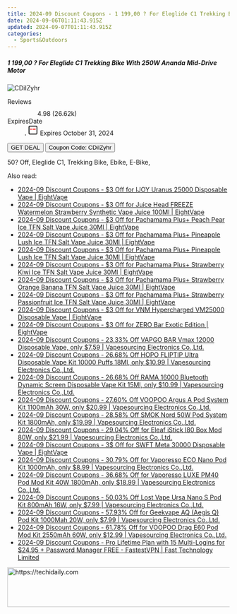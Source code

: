 ```yaml
---
title: 2024-09 Discount Coupons - 1 199,00 ? For Eleglide C1 Trekking Bike With 250W Ananda Mid-Drive Motor | GEEKMAXI.COM
date: 2024-09-06T01:11:43.915Z
updated: 2024-09-07T01:11:43.915Z
categories:
  - Sports&Outdoors
---
```



<div class="max-w-4xl mx-auto grid grid-cols-1 lg:max-w-5xl lg:gap-x-20 lg:grid-cols-2">
  <div class="relative p-3 col-start-1 row-start-1 flex flex-col-reverse rounded-lg bg-gradient-to-t from-black/75 via-black/0 sm:bg-none sm:row-start-2 sm:p-0 lg:row-start-1">
    <h5 class="mt-1 text-lg font-semibold text-white sm:text-slate-900 md:text-2xl dark:sm:text-white">1 199,00 ? For Eleglide C1 Trekking Bike With 250W Ananda Mid-Drive Motor</h5>
  </div>
  
  <div class="col-start-1 col-end-3 row-start-1 grid gap-4 sm:mb-6 sm:grid-cols-4 lg:col-start-2 lg:row-span-6 lg:row-end-6 lg:mb-0 lg:gap-6">
      <img src="&quot;&quot;" onClick="javascript:window.open(decodeURIComponent('%22https%3A%2F%2Fwww.shareasale.com%2Fu.cfm%3Fd%3D1107168%26m%3D77450%26u%3D4338022%22'), '_blank');void(0);" alt="CDiIZyhr" class="h-60 w-full rounded-lg object-cover sm:col-span-2 sm:h-52 lg:col-span-full" loading="lazy" />
    
  </div>
  <dl class="row-start-2 mt-4 flex items-center text-xs font-medium sm:row-start-3 sm:mt-1 md:mt-2.5 lg:row-start-2">
    <dt class="sr-only">Reviews</dt>
    <dd class="flex items-center text-indigo-600 dark:text-indigo-400">
      <svg width="24" height="24" fill="none" aria-hidden="true" class="mr-1 stroke-current dark:stroke-indigo-500">
        <path d="m12 5 2 5h5l-4 4 2.103 5L12 16l-5.103 3L9 14l-4-4h5l2-5Z" stroke-width="2" stroke-linecap="round" stroke-linejoin="round" />
      </svg>
      <span>4.98 <span class="font-normal text-slate-400">(26.62k)</span></span>
    </dd>
    <dt class="sr-only">ExpiresDate</dt>
    <dd class="flex items-center">
      <svg width="2" height="2" aria-hidden="true" fill="currentColor" class="mx-3 text-slate-300">
        <circle cx="1" cy="1" r="1" />
      </svg>
      <svg width="24" height="24" viewBox="0 0 24 24" fill="none" stroke="currentColor" stroke-width="2">
        <rect x="3" y="3" width="18" height="18" rx="2" fill="#fff" />
        <path d="M6 10L18 10" stroke="red" stroke-width="2" fill="none" />
        <path d="M10 6L10 18" stroke="#fff" stroke-width="2" fill="none" />
      </svg>
      Expires October 31, 2024    </dd>
  </dl>
  <div class="col-start-1 row-start-3 mt-4 self-center sm:col-start-2 sm:row-span-2 sm:row-start-2 sm:mt-0 lg:col-start-1 lg:row-start-3 lg:row-end-4 lg:mt-6">
    <button type="button" onClick="javascript:window.open(decodeURIComponent('%22https%3A%2F%2Fwww.shareasale.com%2Fu.cfm%3Fd%3D1107168%26m%3D77450%26u%3D4338022%22'), '_blank');void(0);" class="rounded-lg bg-red-600 px-3 py-2 text-sm font-medium leading-6 text-white">GET DEAL</button>
    <button type="button" onClick="javascript:window.open(decodeURIComponent('%22https%3A%2F%2Fwww.shareasale.com%2Fu.cfm%3Fd%3D1107168%26m%3D77450%26u%3D4338022%22'), '_blank');void(0);" class="border-dashed border-2 border-indigo-600 bg-green-100 text-sm leading-6 font-medium py-2 px-3 rounded-lg">Coupon Code: CDiIZyhr</button>
  </div>
  <p class="col-start-1 mt-4 text-sm leading-6 sm:col-span-2 lg:col-span-1 lg:row-start-4 lg:mt-6 dark:text-slate-400">
    50? Off, 
Eleglide C1, Trekking Bike, Ebike, E-Bike,  </p>
</div>
<span class="atpl-alsoreadstyle">Also read:</span>
<div><ul>
<li><a href="https://coupons.techidaily.com/coupon-1123215-share-59344-sale/"><u>2024-09 Discount Coupons - $3 Off for IJOY Uranus 25000 Disposable Vape | EightVape</u></a></li>
<li><a href="https://coupons.techidaily.com/coupon-1122239-share-59344-sale/"><u>2024-09 Discount Coupons - $3 Off for Juice Head FREEZE Watermelon Strawberry Synthetic Vape Juice 100Ml | EightVape</u></a></li>
<li><a href="https://coupons.techidaily.com/coupon-1122237-share-59344-sale/"><u>2024-09 Discount Coupons - $3 Off for Pachamama Plus+ Peach Pear Ice TFN Salt Vape Juice 30Ml | EightVape</u></a></li>
<li><a href="https://coupons.techidaily.com/coupon-1123217-share-59344-sale/"><u>2024-09 Discount Coupons - $3 Off for Pachamama Plus+ Pineapple Lush Ice TFN Salt Vape Juice 30Ml | EightVape</u></a></li>
<li><a href="https://coupons.techidaily.com/coupon-1122230-share-59344-sale/"><u>2024-09 Discount Coupons - $3 Off for Pachamama Plus+ Pineapple Lush Ice TFN Salt Vape Juice 30Ml | EightVape</u></a></li>
<li><a href="https://coupons.techidaily.com/coupon-1122236-share-59344-sale/"><u>2024-09 Discount Coupons - $3 Off for Pachamama Plus+ Strawberry Kiwi Ice TFN Salt Vape Juice 30Ml | EightVape</u></a></li>
<li><a href="https://coupons.techidaily.com/coupon-1122238-share-59344-sale/"><u>2024-09 Discount Coupons - $3 Off for Pachamama Plus+ Strawberry Orange Banana TFN Salt Vape Juice 30Ml | EightVape</u></a></li>
<li><a href="https://coupons.techidaily.com/coupon-1122231-share-59344-sale/"><u>2024-09 Discount Coupons - $3 Off for Pachamama Plus+ Strawberry Passionfruit Ice TFN Salt Vape Juice 30Ml | EightVape</u></a></li>
<li><a href="https://coupons.techidaily.com/coupon-1123212-share-59344-sale/"><u>2024-09 Discount Coupons - $3 Off for VNM Hypercharged VM25000 Disposable Vape | EightVape</u></a></li>
<li><a href="https://coupons.techidaily.com/coupon-1123213-share-59344-sale/"><u>2024-09 Discount Coupons - $3 Off for ZERO Bar Exotic Edition | EightVape</u></a></li>
<li><a href="https://coupons.techidaily.com/coupon-1104595-share-90958-sale/"><u>2024-09 Discount Coupons - 23.33% Off VAPGO BAR Vmax 12000 Disposable Vape, only $7.59 | Vapesourcing Electronics Co.,Ltd.</u></a></li>
<li><a href="https://coupons.techidaily.com/coupon-1035528-share-90958-sale/"><u>2024-09 Discount Coupons - 26.68% Off HOPO FLIPTIP Ultra Disposable Vape Kit 10000 Puffs 18Ml, only $10.99 | Vapesourcing Electronics Co.,Ltd.</u></a></li>
<li><a href="https://coupons.techidaily.com/coupon-1104216-share-90958-sale/"><u>2024-09 Discount Coupons - 26.68% Off RAMA 16000 Bluetooth Dynamic Screen Disposable Vape Kit 15Ml, only $10.99 | Vapesourcing Electronics Co.,Ltd.</u></a></li>
<li><a href="https://coupons.techidaily.com/coupon-1122208-share-90958-sale/"><u>2024-09 Discount Coupons - 27.60% Off VOOPOO Argus A Pod System Kit 1100mAh 30W, only $20.99 | Vapesourcing Electronics Co.,Ltd.</u></a></li>
<li><a href="https://coupons.techidaily.com/coupon-1123004-share-90958-sale/"><u>2024-09 Discount Coupons - 28.58% Off SMOK Nord 50W Pod System Kit 1800mAh, only $19.99 | Vapesourcing Electronics Co.,Ltd.</u></a></li>
<li><a href="https://coupons.techidaily.com/coupon-1006844-share-90958-sale/"><u>2024-09 Discount Coupons - 29.04% Off for Eleaf iStick I80 Box Mod 80W, only $21.99 | Vapesourcing Electronics Co.,Ltd.</u></a></li>
<li><a href="https://coupons.techidaily.com/coupon-1122229-share-59344-sale/"><u>2024-09 Discount Coupons - 3$ Off for SWFT Meta 30000 Disposable Vape | EightVape</u></a></li>
<li><a href="https://coupons.techidaily.com/coupon-1041571-share-90958-sale/"><u>2024-09 Discount Coupons - 30.79% Off for Vaporesso ECO Nano Pod Kit 1000mAh, only $8.99 | Vapesourcing Electronics Co.,Ltd.</u></a></li>
<li><a href="https://coupons.techidaily.com/coupon-718521-share-90958-sale/"><u>2024-09 Discount Coupons - 36.68% Off for Vaporesso LUXE PM40 Pod Mod Kit 40W 1800mAh, only $18.99 | Vapesourcing Electronics Co.,Ltd.</u></a></li>
<li><a href="https://coupons.techidaily.com/coupon-980598-share-90958-sale/"><u>2024-09 Discount Coupons - 50.03% Off Lost Vape Ursa Nano S Pod Kit 800mAh 16W, only $7.99 | Vapesourcing Electronics Co.,Ltd.</u></a></li>
<li><a href="https://coupons.techidaily.com/coupon-1036502-share-90958-sale/"><u>2024-09 Discount Coupons - 57.93% Off for Geekvape AQ (Aegis Q) Pod Kit 1000Mah 20W, only $7.99 | Vapesourcing Electronics Co.,Ltd.</u></a></li>
<li><a href="https://coupons.techidaily.com/coupon-942013-share-90958-sale/"><u>2024-09 Discount Coupons - 61.78% Off for VOOPOO Drag E60 Pod Mod Kit 2550mAh 60W, only $12.99 | Vapesourcing Electronics Co.,Ltd.</u></a></li>
<li><a href="https://coupons.techidaily.com/coupon-1122040-share-79370-sale/"><u>2024-09 Discount Coupons - Pro Lifetime Plan with 15 Multi-Logins for $24.95 + Password Manager FREE - FastestVPN | Fast Technology Limited</u></a></li>
</ul></div>

<ins class="adsbygoogle"
      style="display:block"
      data-ad-client="ca-pub-7571918770474297"
      data-ad-slot="8358498916"
      data-ad-format="auto"
      data-full-width-responsive="true"></ins>
<!-- affiliate ads begin -->
<a href="https://appsumo.8odi.net/c/5597632/2118314/7443" target="_top" id="2118314">
  <img src="//a.impactradius-go.com/display-ad/7443-2118314" border="0" alt="https://techidaily.com" width="728" height="90"/>
</a>
<img height="0" width="0" src="https://appsumo.8odi.net/i/5597632/2118314/7443" style="position:absolute;visibility:hidden;" border="0" />
<!-- affiliate ads end -->